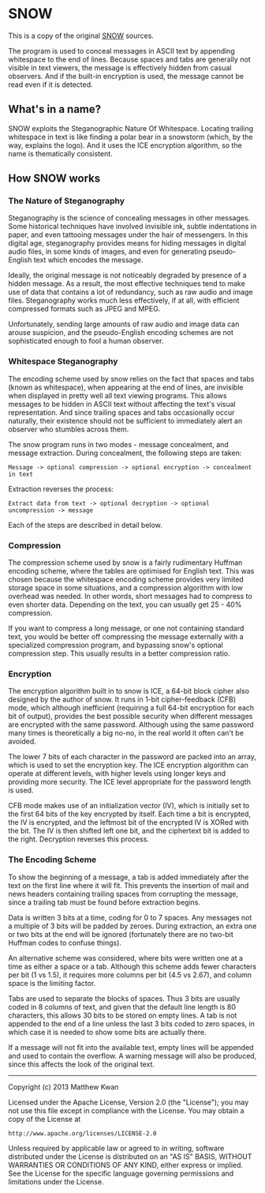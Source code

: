 # SNOW

This is a copy of the original [SNOW](https://web.archive.org/web/20200701063014/www.darkside.com.au/snow/) sources.

The program is used to conceal messages in ASCII text by appending whitespace to the end of lines. Because spaces and tabs are generally not visible in text viewers, the message is effectively hidden from casual observers. And if the built-in encryption is used, the message cannot be read even if it is detected.

## What's in a name?

SNOW exploits the Steganographic Nature Of Whitespace. Locating trailing whitespace in text is like finding a polar bear in a snowstorm (which, by the way, explains the logo). And it uses the ICE encryption algorithm, so the name is thematically consistent.

## How SNOW works

### The Nature of Steganography

Steganography is the science of concealing messages in other messages. Some historical techniques have involved invisible ink, subtle indentations in paper, and even tattooing messages under the hair of messengers. In this digital age, steganography provides means for hiding messages in digital audio files, in some kinds of images, and even for generating pseudo-English text which encodes the message.

Ideally, the original message is not noticeably degraded by presence of a hidden message. As a result, the most effective techniques tend to make use of data that contains a lot of redundancy, such as raw audio and image files. Steganography works much less effectively, if at all, with efficient compressed formats such as JPEG and MPEG.

Unfortunately, sending large amounts of raw audio and image data can arouse suspicion, and the pseudo-English encoding schemes are not sophisticated enough to fool a human observer.

### Whitespace Steganography

The encoding scheme used by snow relies on the fact that spaces and tabs (known as whitespace), when appearing at the end of lines, are invisible when displayed in pretty well all text viewing programs. This allows messages to be hidden in ASCII text without affecting the text's visual representation. And since trailing spaces and tabs occasionally occur naturally, their existence should not be sufficient to immediately alert an observer who stumbles across them.

The snow program runs in two modes - message concealment, and message extraction. During concealment, the following steps are taken:

    Message -> optional compression -> optional encryption -> concealment in text

Extraction reverses the process:

    Extract data from text -> optional decryption -> optional uncompression -> message

Each of the steps are described in detail below.

### Compression

The compression scheme used by snow is a fairly rudimentary Huffman encoding scheme, where the tables are optimised for English text. This was chosen because the whitespace encoding scheme provides very limited storage space in some situations, and a compression algorithm with low overhead was needed. In other words, short messages had to compress to even shorter data. Depending on the text, you can usually get 25 - 40% compression.

If you want to compress a long message, or one not containing standard text, you would be better off compressing the message externally with a specialized compression program, and bypassing snow's optional compression step. This usually results in a better compression ratio.

### Encryption

The encryption algorithm built in to snow is ICE, a 64-bit block cipher also designed by the author of snow. It runs in 1-bit cipher-feedback (CFB) mode, which although inefficient (requiring a full 64-bit encryption for each bit of output), provides the best possible security when different messages are encrypted with the same password. Although using the same password many times is theoretically a big no-no, in the real world it often can't be avoided.

The lower 7 bits of each character in the password are packed into an array, which is used to set the encryption key. The ICE encryption algorithm can operate at different levels, with higher levels using longer keys and providing more security. The ICE level appropriate for the password length is used.

CFB mode makes use of an initialization vector (IV), which is initially set to the first 64 bits of the key encrypted by itself. Each time a bit is encrypted, the IV is encrypted, and the leftmost bit of the encrypted IV is XORed with the bit. The IV is then shifted left one bit, and the ciphertext bit is added to the right. Decryption reverses this process.

### The Encoding Scheme

To show the beginning of a message, a tab is added immediately after the text on the first line where it will fit. This prevents the insertion of mail and news headers containing trailing spaces from corrupting the message, since a trailing tab must be found before extraction begins.

Data is written 3 bits at a time, coding for 0 to 7 spaces. Any messages not a multiple of 3 bits will be padded by zeroes. During extraction, an extra one or two bits at the end will be ignored (fortunately there are no two-bit Huffman codes to confuse things).

An alternative scheme was considered, where bits were written one at a time as either a space or a tab. Although this scheme adds fewer characters per bit (1 vs 1.5), it requires more columns per bit (4.5 vs 2.67), and column space is the limiting factor.

Tabs are used to separate the blocks of spaces. Thus 3 bits are usually coded in 8 columns of text, and given that the default line length is 80 characters, this allows 30 bits to be stored on empty lines. A tab is not appended to the end of a line unless the last 3 bits coded to zero spaces, in which case it is needed to show some bits are actually there.

If a message will not fit into the available text, empty lines will be appended and used to contain the overflow. A warning message will also be produced, since this affects the look of the original text.

---

Copyright (c) 2013 Matthew Kwan

Licensed under the Apache License, Version 2.0 (the "License");
you may not use this file except in compliance with the License.
You may obtain a copy of the License at

    http://www.apache.org/licenses/LICENSE-2.0

Unless required by applicable law or agreed to in writing, software
distributed under the License is distributed on an "AS IS" BASIS,
WITHOUT WARRANTIES OR CONDITIONS OF ANY KIND, either express or implied.
See the License for the specific language governing permissions and
limitations under the License.

